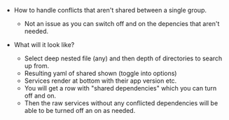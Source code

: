 -  How to handle conflicts that aren't shared between a single group.

   -  Not an issue as you can switch off and on the depencies that aren't needed.

-  What will it look like?
   -  Select deep nested file (any) and then depth of directories to search up from.
   -  Resulting yaml of shared shown (toggle into options)
   -  Services render at bottom with their app version etc.
   -  You will get a row with "shared dependencies" which you can turn off and on.
   -  Then the raw services without any conflicted dependencies will be able to be
      turned off an on as needed.
